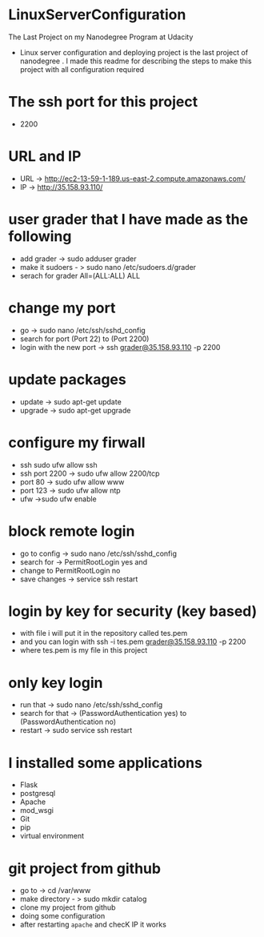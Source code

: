 # LinuxServerConfiguration
The Last Project on my Nanodegree Program at Udacity 

- Linux server configuration and deploying project is the last project of nanodegree . I made this readme for 
  describing the steps to make this project with all configuration required 
# The ssh port for this project 
- 2200

# URL and IP
        
- URL -> http://ec2-13-59-1-189.us-east-2.compute.amazonaws.com/
- IP  -> http://35.158.93.110/ 


# user grader that I have made as the following 
- add grader ->  sudo adduser grader  
- make it sudoers - > sudo nano /etc/sudoers.d/grader
- serach for grader All=(ALL:ALL) ALL

# change my port 
- go -> sudo nano /etc/ssh/sshd_config
- search for port  (Port 22) to (Port 2200)
- login with the new port   -> ssh grader@35.158.93.110 -p 2200

# update packages
- update ->  sudo apt-get update
- upgrade ->  sudo apt-get upgrade

# configure my firwall 
-  ssh sudo ufw allow ssh
-  ssh port 2200  -> sudo ufw allow 2200/tcp 
-  port 80 -> sudo ufw allow www
-  port 123 -> sudo ufw allow ntp 
-  ufw  ->sudo ufw enable

# block remote login 
- go to config  -> sudo nano /etc/ssh/sshd_config
- search for    -> PermitRootLogin  yes and 
- change             to PermitRootLogin  no 
- save changes  -> service ssh restart

# login by key for security (key based)
- with file i will put it in the repository  called tes.pem
- and you can login with ssh -i tes.pem  grader@35.158.93.110 -p 2200
- where tes.pem is my file in this project 

# only key login 
- run that -> sudo nano /etc/ssh/sshd_config
- search for  that ->  (PasswordAuthentication yes)  to (PasswordAuthentication no)
- restart  -> sudo service ssh restart

# I installed some applications 

- Flask 
- postgresql
- Apache 
- mod_wsgi
- Git
- pip 
- virtual environment

# git project from github  
- go to -> cd /var/www
- make directory - > sudo mkdir catalog
- clone my project from github 
- doing some configuration 
- after restarting `apache` and checK IP it works 
